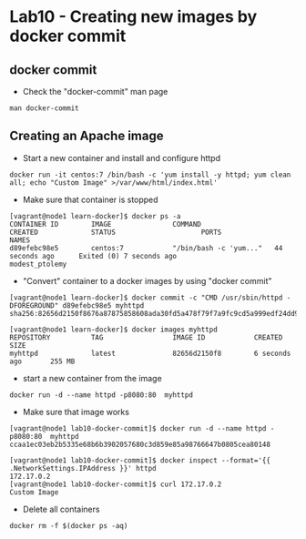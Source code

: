 # Lab10 - Creating new images by docker commit

## docker commit
- Check the "docker-commit" man page

```
man docker-commit
```

## Creating an Apache image
- Start a new container and install and configure httpd

```
docker run -it centos:7 /bin/bash -c 'yum install -y httpd; yum clean all; echo "Custom Image" >/var/www/html/index.html'
```
- Make sure that container is stopped
```
[vagrant@node1 learn-docker]$ docker ps -a
CONTAINER ID        IMAGE               COMMAND                  CREATED             STATUS                     PORTS               NAMES
d89efebc98e5        centos:7            "/bin/bash -c 'yum..."   44 seconds ago      Exited (0) 7 seconds ago                       modest_ptolemy
```

- "Convert" container to a docker images by using "docker commit"

```
[vagrant@node1 learn-docker]$ docker commit -c "CMD /usr/sbin/httpd -DFOREGROUND" d89efebc98e5 myhttpd
sha256:82656d2150f8676a87875858608ada30fd5a478f79f7a9fc9cd5a999edf24dd9

[vagrant@node1 learn-docker]$ docker images myhttpd
REPOSITORY          TAG                 IMAGE ID            CREATED             SIZE
myhttpd             latest              82656d2150f8        6 seconds ago       255 MB
```

- start a new container from the image
```
docker run -d --name httpd -p8080:80  myhttpd
```

- Make sure that image works

```
[vagrant@node1 lab10-docker-commit]$ docker run -d --name httpd -p8080:80  myhttpd
ccaa1ec03eb2b5335e68b6b3902057680c3d859e85a98766647b0805cea80148

[vagrant@node1 lab10-docker-commit]$ docker inspect --format='{{ .NetworkSettings.IPAddress }}' httpd
172.17.0.2
[vagrant@node1 lab10-docker-commit]$ curl 172.17.0.2
Custom Image
```

- Delete all containers

```
docker rm -f $(docker ps -aq)
```

